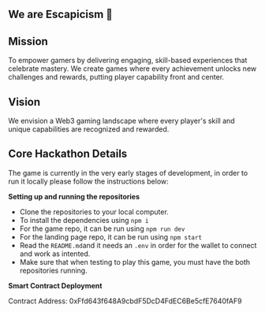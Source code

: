 ## We are Escapicism 👋

<!--

**Here are some ideas to get you started:**

🙋‍♀️ A short introduction - what is your organization all about?
🌈 Contribution guidelines - how can the community get involved?
👩‍💻 Useful resources - where can the community find your docs? Is there anything else the community should know?
🍿 Fun facts - what does your team eat for breakfast?
🧙 Remember, you can do mighty things with the power of [Markdown](https://docs.github.com/github/writing-on-github/getting-started-with-writing-and-formatting-on-github/basic-writing-and-formatting-syntax)
-->
## Mission
To empower gamers by delivering engaging, skill-based experiences that celebrate mastery. We create games where every achievement unlocks new challenges and rewards, putting player capability front and center.

## Vision
We envision a Web3 gaming landscape where every player's skill and unique capabilities are recognized and rewarded.

## Core Hackathon Details
The game is currently in the very early stages of development, in order to run it locally please follow the instructions below: 

**Setting up and running the repositories**
- Clone the repositories to your local computer.
- To install the dependencies using `npm i`
- For the game repo, it can be run using `npm run dev`
- For the landing page repo, it can be run using `npm start`
- Read the `README.md`and it needs an `.env` in order for the wallet to connect and work as intented.
- Make sure that when testing to play this game, you must have the both repositories running.


**Smart Contract Deployment**

Contract Address: 0xFfd643f648A9cbdF5DcD4FdEC6Be5cfE7640fAF9
